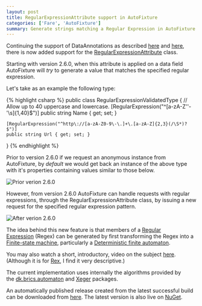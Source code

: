 ```yaml
---
layout: post
title: RegularExpressionAttribute support in AutoFixture
categories: ['Fare', 'AutoFixture']
summary: Generate strings matching a Regular Expression in AutoFixture by using the RegularExpressionAttribute.
---
```


<p>Continuing the support of DataAnnotations as described&nbsp;<a title="StringLengthAttribute support in AutoFixture" href="http://www.nikosbaxevanis.com/bonus-bits/2011/09/stringlengthattribute-support-in-autofixture.html" target="_blank">here</a>&nbsp;and <a title="RangeAttribute support in AutoFixture" href="http://www.nikosbaxevanis.com/bonus-bits/2011/09/rangeattribute-support-in-autofixture.html" target="_blank">here</a>, there is now added support for the&nbsp;<a title="Specifies that a data field value must match the specified regular expression." href="http://msdn.microsoft.com/en-us/library/system.componentmodel.dataannotations.regularexpressionattribute.aspx" target="_blank">RegularExpressionAttribute</a>&nbsp;class.</p>
<p>Starting with version 2.6.0, when this attribute is applied on a data field AutoFixture will <em>try </em>to&nbsp;generate a value that&nbsp;matches the specified regular expression.</p>
<p>Let's take as an example the following type:</p>

{% highlight csharp %}
public class RegularExpressionValidatedType
{
    // Allow up to 40 uppercase and lowercase.
    [RegularExpression("^[a-zA-Z''-'\s]{1,40}$")]
    public string Name { get; set; }
    
    [RegularExpression("^http\://[a-zA-Z0-9\-\.]+\.[a-zA-Z]{2,3}(/\S*)?$")]
    public string Url { get; set; }
}
{% endhighlight %}

<p>Prior to version 2.6.0 if&nbsp;we request an anonymous instance from AutoFixture, by&nbsp;<em>default</em>&nbsp;we would get back an instance of the above type with it's properties containing values similar to those below.</p>
<p><img src="http://farm9.staticflickr.com/8510/8398554280_b996887d56_o.png" title="Prior verion 2.6.0" alt="Prior verion 2.6.0" /></p>

<p>However, from version 2.6.0 AutoFixture can handle requests with&nbsp;regular expressions, through the RegularExpressionAttribute class, by issuing a new request for the specified regular expression pattern.</p>
<p><img src="http://farm9.staticflickr.com/8501/8398554186_edc6990289_o.png" title="After verion 2.6.0" alt="After verion 2.6.0" /></p>

<p>The idea behind this new feature is that members of a <a title="In computing, a regular expression provides a concise and flexible means for &quot;matching&quot; (specifying and recognizing) strings of text, such as particular characters, words, or patterns of characters." href="http://en.wikipedia.org/wiki/Regular_expression" target="_blank">Regular Expression</a>&nbsp;(Regex) can be generated by first transforming the Regex into a <a title="A finite-state machine (FSM) or finite-state automaton (plural: automata), or simply a state machine, is a mathematical model used to design computer programs and digital logic circuits." href="http://en.wikipedia.org/wiki/Finite_state_machine" target="_blank">Finite-state machine</a>, particularly a&nbsp;<a title="In the theory of computation and automata theory, a deterministic finite automaton (DFA)—also known as deterministic finite state machine—is a finite state machine accepting finite strings of symbols." href="http://en.wikipedia.org/wiki/Deterministic_finite_automata" target="_blank">Deterministic finite automaton</a>.&nbsp;</p>
<p>You may also watch a short,&nbsp;introductory,&nbsp;video on the subject <a title="Symbolic Regular Expression Exploration" href="http://channel9.msdn.com/posts/Peli/Margus-Veanes-Rex-Symbolic-Regular-Expression-Exploration/" target="_blank">here</a>. (Although it is for <a title="Rex is a tool that explores .NET regexes and generates members efficiently." href="http://research.microsoft.com/en-us/projects/rex/" target="_blank">Rex</a>, I find it very descriptive.)</p>
<p>The current implementation uses internally the algorithms provided by the&nbsp;<a title="A DFA/NFA (finite-state automata) implementation with Unicode alphabet (UTF16) and support for the standard regular expression operations (concatenation, union, Kleene star) and a number of non-standard ones (intersection, complement, etc.)" href="http://www.brics.dk/automaton/" target="_blank">dk.brics.automaton</a>&nbsp;and <a title="A library for generating random text from regular expressions." href="http://code.google.com/p/xeger/" target="_blank">Xeger</a>&nbsp;packages.</p>
<p>An automatically published release created from the latest successful build can be downloaded from&nbsp;<a title="AutoFixture - Downloads" href="http://autofixture.codeplex.com/releases/view/78338" target="_blank">here</a>.&nbsp;The latest version is also live on&nbsp;<a title="AutoFixture - Package" href="http://nuget.org/List/Packages/AutoFixture" target="_blank">NuGet</a>.</p>

